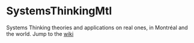 # SystemsThinkingMtl
Systems Thinking theories and applications on real ones, in Montréal and the world.
Jump to the [wiki](https://github.com/ogourment/SystemsThinkingMtl/wiki)
